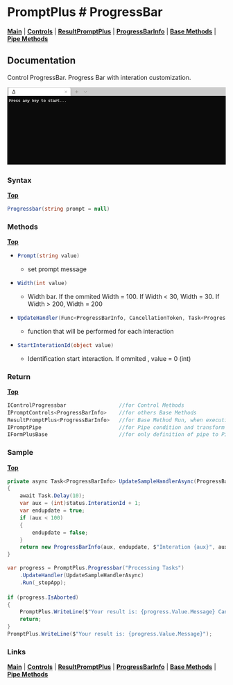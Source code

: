 # PromptPlus # ProgressBar
[**Main**](index.md#help) | 
[**Controls**](index.md#apis) |
[**ResultPromptPlus**](resultpromptplus) |
[**ProgressBarInfo**](progressbarinfo) |
[**Base Methods**](basemethods) |
[**Pipe Methods**](pipemethods)


## Documentation
Control ProgressBar. Progress Bar with interation customization.

![](./images/ProgressBar.gif)

### Syntax
[**Top**](#promptplus--progressbar)

```csharp
Progressbar(string prompt = null)
```

### Methods
[**Top**](#promptplus--progressbar)

- ```csharp
  Prompt(string value)
  ``` 
  - set prompt message 
- ```csharp
  Width(int value)
  ``` 
  - Width bar. If the ommited Width = 100. If Width < 30, Width = 30.  If Width > 200, Width = 200
- ```csharp
  UpdateHandler(Func<ProgressBarInfo, CancellationToken, Task<ProgressBarInfo>> value)
  ``` 
    - function that will be performed for each interaction
- ```csharp
  StartInterationId(object value)
  ``` 
    - Identification start interaction. If ommited , value = 0 (int)

### Return
[**Top**](#promptplus--progressbar)

```csharp
IControlProgressbar                 //for Control Methods
IPromptControls<ProgressBarInfo>    //for others Base Methods
ResultPromptPlus<ProgressBarInfo>   //for Base Method Run, when execution is direct 
IPromptPipe                         //for Pipe condition and transform to IFormPlusBase 
IFormPlusBase                       //for only definition of pipe to Pipeline Control
```

### Sample
[**Top**](#promptplus--progressbar)

```csharp
private async Task<ProgressBarInfo> UpdateSampleHandlerAsync(ProgressBarInfo status, CancellationToken cancellationToken)
{
    await Task.Delay(10);
    var aux = (int)status.InterationId + 1;
    var endupdate = true;
    if (aux < 100)
    {
        endupdate = false;
    }
    return new ProgressBarInfo(aux, endupdate, $"Interation {aux}", aux);
}
```

```csharp
var progress = PromptPlus.Progressbar("Processing Tasks")
    .UpdateHandler(UpdateSampleHandlerAsync)
    .Run(_stopApp);

if (progress.IsAborted)
{
    PromptPlus.WriteLine($"Your result is: {progress.Value.Message} Canceled!");
    return;
}
PromptPlus.WriteLine($"Your result is: {progress.Value.Message}");
```

### Links
[**Main**](index.md#help) | 
[**Controls**](index.md#apis) |
[**ResultPromptPlus**](resultpromptplus) |
[**ProgressBarInfo**](progressbarinfo) |
[**Base Methods**](basemethods) |
[**Pipe Methods**](pipemethods)

